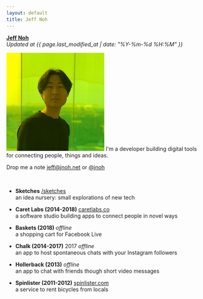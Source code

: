 ```yaml
---
layout: default
title: Jeff Noh
---
```


**[Jeff Noh](/)**  
<i>Updated at {{ page.last_modified_at | date: "%Y-%m-%d %H:%M" }}</i>

![Me](/assets/2019-avatar.jpeg)
I'm a developer building digital tools for connecting people, things and ideas.

Drop me a note [jeff@jnoh.net](mailto:jeff@jnoh.net) or <a href="https://twitter.com/jnoh" rel="me">@jnoh</a>

<br />

* **Sketches**
  [/sketches](/sketches)   
  an idea nursery: small explorations of new tech

* **Caret Labs (2014-2018)**
  [caretlabs.co](https://www.caretlabs.co)   
  a software studio building apps to connect people in novel ways

* **Baskets (2018)**
  <i>offline</i>  
  a shopping cart for Facebook Live

* **Chalk (2014-2017)** 2017
  <i>offline</i>  
  an app to host spontaneous chats with your Instagram followers

* **Hollerback (2013)**
  <i>offline</i>  
  an app to chat with friends though short video messages

* **Spinlister (2011-2012)**
  [spinlister.com](https://spinlister.com)  
  a service to rent bicycles from locals
